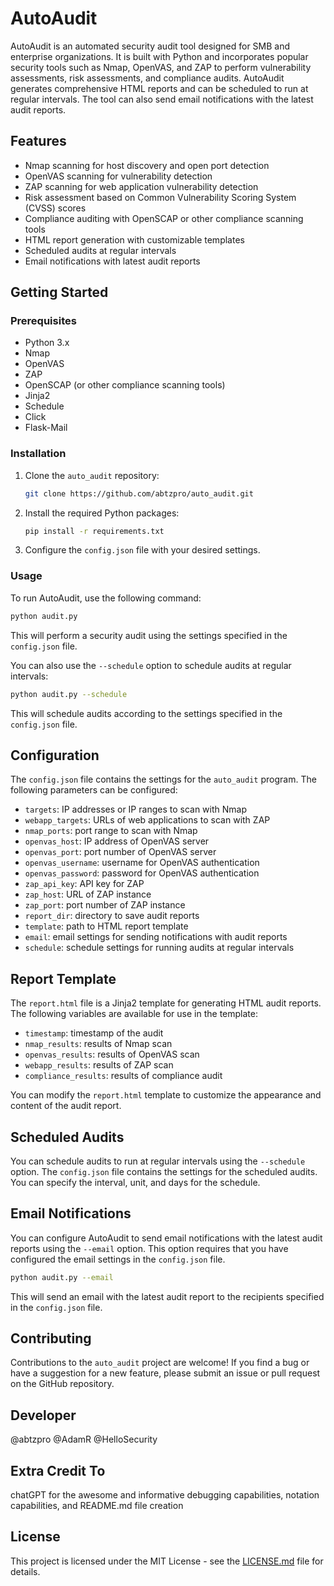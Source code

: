 # AutoAudit

AutoAudit is an automated security audit tool designed for SMB and enterprise organizations. It is built with Python and incorporates popular security tools such as Nmap, OpenVAS, and ZAP to perform vulnerability assessments, risk assessments, and compliance audits. AutoAudit generates comprehensive HTML reports and can be scheduled to run at regular intervals. The tool can also send email notifications with the latest audit reports.

## Features

- Nmap scanning for host discovery and open port detection
- OpenVAS scanning for vulnerability detection
- ZAP scanning for web application vulnerability detection
- Risk assessment based on Common Vulnerability Scoring System (CVSS) scores
- Compliance auditing with OpenSCAP or other compliance scanning tools
- HTML report generation with customizable templates
- Scheduled audits at regular intervals
- Email notifications with latest audit reports

## Getting Started

### Prerequisites

- Python 3.x
- Nmap
- OpenVAS
- ZAP
- OpenSCAP (or other compliance scanning tools)
- Jinja2
- Schedule
- Click
- Flask-Mail

### Installation

1. Clone the `auto_audit` repository:

   ```bash
   git clone https://github.com/abtzpro/auto_audit.git
   ```

2. Install the required Python packages:

   ```bash
   pip install -r requirements.txt
   ```

3. Configure the `config.json` file with your desired settings.

### Usage

To run AutoAudit, use the following command:

```bash
python audit.py
```

This will perform a security audit using the settings specified in the `config.json` file.

You can also use the `--schedule` option to schedule audits at regular intervals:

```bash
python audit.py --schedule
```

This will schedule audits according to the settings specified in the `config.json` file.

## Configuration

The `config.json` file contains the settings for the `auto_audit` program. The following parameters can be configured:

- `targets`: IP addresses or IP ranges to scan with Nmap
- `webapp_targets`: URLs of web applications to scan with ZAP
- `nmap_ports`: port range to scan with Nmap
- `openvas_host`: IP address of OpenVAS server
- `openvas_port`: port number of OpenVAS server
- `openvas_username`: username for OpenVAS authentication
- `openvas_password`: password for OpenVAS authentication
- `zap_api_key`: API key for ZAP
- `zap_host`: URL of ZAP instance
- `zap_port`: port number of ZAP instance
- `report_dir`: directory to save audit reports
- `template`: path to HTML report template
- `email`: email settings for sending notifications with audit reports
- `schedule`: schedule settings for running audits at regular intervals

## Report Template

The `report.html` file is a Jinja2 template for generating HTML audit reports. The following variables are available for use in the template:

- `timestamp`: timestamp of the audit
- `nmap_results`: results of Nmap scan
- `openvas_results`: results of OpenVAS scan
- `webapp_results`: results of ZAP scan
- `compliance_results`: results of compliance audit

You can modify the `report.html` template to customize the appearance and content of the audit report.

## Scheduled Audits

You can schedule audits to run at regular intervals using the `--schedule` option. The `config.json` file contains the settings for the scheduled audits. You can specify the interval, unit, and days for the schedule. 

## Email Notifications

You can configure AutoAudit to send email notifications with the latest audit reports using the `--email` option. This option requires that you have configured the email settings in the `config.json` file. 

```bash
python audit.py --email
```

This will send an email with the latest audit report to the recipients specified in the `config.json` file.

## Contributing

Contributions to the `auto_audit` project are welcome! If you find a bug or have a suggestion for a new feature, please submit an issue or pull request on the GitHub repository.

## Developer 

@abtzpro @AdamR @HelloSecurity

## Extra Credit To

chatGPT for the awesome and informative debugging capabilities, notation capabilities, and README.md file creation

## License

This project is licensed under the MIT License - see the [LICENSE.md](LICENSE.md) file for details.

